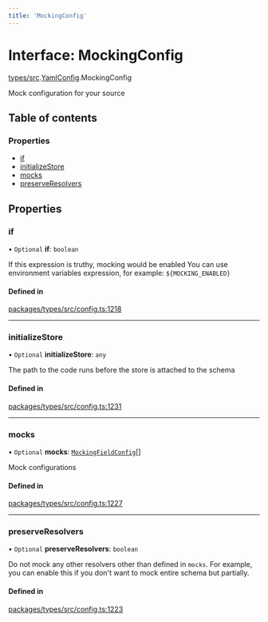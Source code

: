 ```yaml
---
title: 'MockingConfig'
---
```


# Interface: MockingConfig

[types/src](../modules/types_src).[YamlConfig](../modules/types_src.YamlConfig).MockingConfig

Mock configuration for your source

## Table of contents

### Properties

- [if](types_src.YamlConfig.MockingConfig#if)
- [initializeStore](types_src.YamlConfig.MockingConfig#initializestore)
- [mocks](types_src.YamlConfig.MockingConfig#mocks)
- [preserveResolvers](types_src.YamlConfig.MockingConfig#preserveresolvers)

## Properties

### if

• `Optional` **if**: `boolean`

If this expression is truthy, mocking would be enabled
You can use environment variables expression, for example: `${MOCKING_ENABLED}`

#### Defined in

[packages/types/src/config.ts:1218](https://github.com/Urigo/graphql-mesh/blob/master/packages/types/src/config.ts#L1218)

___

### initializeStore

• `Optional` **initializeStore**: `any`

The path to the code runs before the store is attached to the schema

#### Defined in

[packages/types/src/config.ts:1231](https://github.com/Urigo/graphql-mesh/blob/master/packages/types/src/config.ts#L1231)

___

### mocks

• `Optional` **mocks**: [`MockingFieldConfig`](types_src.YamlConfig.MockingFieldConfig)[]

Mock configurations

#### Defined in

[packages/types/src/config.ts:1227](https://github.com/Urigo/graphql-mesh/blob/master/packages/types/src/config.ts#L1227)

___

### preserveResolvers

• `Optional` **preserveResolvers**: `boolean`

Do not mock any other resolvers other than defined in `mocks`.
For example, you can enable this if you don't want to mock entire schema but partially.

#### Defined in

[packages/types/src/config.ts:1223](https://github.com/Urigo/graphql-mesh/blob/master/packages/types/src/config.ts#L1223)
